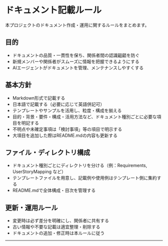 # ドキュメント記載ルール

本プロジェクトのドキュメント作成・運用に関するルールをまとめます。

## 目的
- ドキュメントの品質・一貫性を保ち、関係者間の認識齟齬を防ぐ
- 新規メンバーや関係者がスムーズに情報を把握できるようにする
- AIエージェントがドキュメントを管理、メンテナンスしやすくする

## 基本方針
- Markdown形式で記載する
- 日本語で記載する（必要に応じて英語併記可）
- テンプレートやサンプルを活用し、粒度・構成を揃える
- 目的・背景・要件・構成・活用方法など、ドキュメント種別ごとに必要な項目を明記する
- 不明点や未確定事項は「検討事項」等の項目で明示する
- 大項目を追加した際はREADME.mdの内容も更新する

## ファイル・ディレクトリ構成
- ドキュメント種別ごとにディレクトリを分ける（例：Requirements, UserStoryMapping など）
- テンプレートファイルを用意し、記載例や使用例はテンプレート側に集約する
- README.mdで全体構成・目次を管理する

## 更新・運用ルール
- 変更時は必ず差分を明確にし、関係者に共有する
- 古い情報や不要な記載は適宜整理・削除する
- ドキュメントの追加・修正時は本ルールに従う

---
